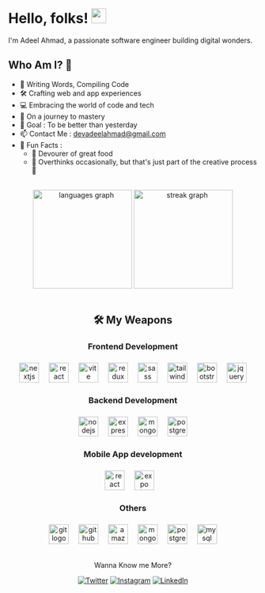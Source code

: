 # Hello, folks! <img src="https://raw.githubusercontent.com/MartinHeinz/MartinHeinz/master/wave.gif" width="30px" height="30px">

I'm Adeel Ahmad, a passionate software engineer building digital wonders.

## Who Am I? 🚀

- 📝 Writing Words, Compiling Code
- 🛠️ Crafting web and app experiences
- 💻 Embracing the world of code and tech
- 🚀 On a journey to mastery
- 🎯 Goal : To be better than yesterday
- 📫 Contact Me : [devadeelahmad@gmail.com](mailto:devadeelahmad@gmail.com)
- 💌 Fun Facts :
  - 🍔 Devourer of great food
  - 🧠 Overthinks occasionally, but that's just part of the creative process 🌟

<br>
<div align="center">
  <img src="https://github-readme-stats.vercel.app/api/top-langs?username=devadeelahmad&locale=en&hide_title=false&layout=compact&count_private=true&card_width=320&langs_count=10&theme=dracula&hide_border=false&order=2" height="200" alt="languages graph"  />
  <img src="https://streak-stats.demolab.com?user=devadeelahmad&locale=en&mode=daily&theme=dracula&hide_border=false&border_radius=5&count_private=true&order=3" height="200" alt="streak graph"  />
</div>
<br>

<h2 align="center">🛠 My Weapons</h2>

###

<h3 align="center">Frontend Development</h4>

###

<div align="center">
  <img src="https://skillicons.dev/icons?i=nextjs" height="40" alt="nextjs logo"  />
  <img width="12" />
  <img src="https://skillicons.dev/icons?i=react" height="40" alt="react logo"  />
  <img width="12" />
  <img src="https://cdn.simpleicons.org/vite/646CFF" height="40" alt="vite logo"  />
  <img width="12" />
  <img src="https://cdn.simpleicons.org/redux/764ABC" height="40" alt="redux logo"  />
  <img width="12" />
  <img src="https://cdn.simpleicons.org/sass/CC6699" height="40" alt="sass logo"  />
  <img width="12" />
  <img src="https://cdn.simpleicons.org/tailwindcss/06B6D4" height="40" alt="tailwindcss logo"  />
  <img width="12" />
  <img src="https://skillicons.dev/icons?i=bootstrap" height="40" alt="bootstrap logo"  />
  <img width="12" />
  <img src="https://skillicons.dev/icons?i=jquery" height="40" alt="jquery logo"  />
</div>

###

<h3 align="center">Backend Development</h4>

###

<div align="center">
  <img src="https://cdn.simpleicons.org/nodedotjs/339933" height="40" alt="nodejs logo"  />
  <img width="12" />
  <img src="https://skillicons.dev/icons?i=express" height="40" alt="express logo"  />
  <img width="12" />
  <img src="https://skillicons.dev/icons?i=mongo" height="40" alt="mongodb logo"  />
  <img width="12" />
  <img src="https://skillicons.dev/icons?i=postgresql" height="40" alt="postgresql logo"  />
</div>

###

<h3 align="center">Mobile App development</h4>

###

<div align="center">
  <img src="https://cdn.simpleicons.org/react/61DAFB" height="40" alt="react logo"  />
  <img width="12" />
  <img src="https://seeklogo.com/images/E/expo-logo-01BB2BCFC3-seeklogo.com.png" height="40" alt="expo logo"  />
  <img width="10" />
</div>

###

<h3 align="center">Others</h4>

###

<div align="center">
  <img src="https://skillicons.dev/icons?i=git" height="40" alt="git logo"  />
  <img width="12" />
  <img src="https://skillicons.dev/icons?i=github" height="40" alt="github logo"  />
  <img width="12" />
  <img src="https://skillicons.dev/icons?i=aws" height="40" alt="amazonwebservices logo"  />
  <img width="12" />
  <img src="https://skillicons.dev/icons?i=mongodb" height="40" alt="mongodb logo"  />
  <img width="12" />
  <img src="https://skillicons.dev/icons?i=postgres" height="40" alt="postgresql logo"  />
  <img width="12" />
  <img src="https://skillicons.dev/icons?i=mysql" height="40" alt="mysql logo"  />
</div>
<br>

<p align="center">Wanna Know me More?</p>

<p align="center">
 
<a href="https://twitter.com/iAdeelAhmadDev" target="_blank">
<img src="https://img.shields.io/badge/-Twitter-%231DA1F2" alt="Twitter" /></a>

<a href="https://www.instagram.com/hey_adeel" target="_blank">
<img src="https://img.shields.io/badge/-Instagram-%23eb13a5" alt="Instagram" /></a>

<a href="https://www.linkedin.com/in/adeel-ahmad-7847311b9/" target="_blank">
<img src="https://img.shields.io/badge/-LinkedIn-%233781da" alt="LinkedIn"/></a>

</p>
